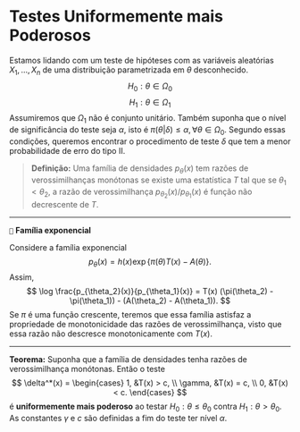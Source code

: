# Testes Uniformemente mais Poderosos

Estamos lidando com um teste de hipóteses com as variáveis aleatórias $X_1, ..., X_n$ de uma distribuição parametrizada em $\theta$ desconhecido. 
$$
H_0: \theta \in \Omega_0
$$
$$
H_1: \theta \in \Omega_1
$$
Assumiremos que $\Omega_1$ não é conjunto unitário. Também suponha que o nível de significância do teste seja $\alpha$, isto é $\pi(\theta|\delta) \le \alpha, \forall \theta \in \Omega_0$. 
Segundo essas condições, queremos encontrar o procedimento de teste $\delta$ que tem a menor probabilidade de erro do tipo II. 

> **Definição:** Uma família de densidades $p_{\theta}(x)$ tem razões de verossimilhanças monótonas se existe uma estatística $T$ tal que se $\theta_1 < \theta_2$, a razão de verossimilhança $p_{\theta_2}(x)/p_{\theta_1}(x)$ é função não decrescente de $T$.

---
``📝`` **Família exponencial**

Considere a família exponencial 
$$
p_{\theta}(x) = h(x) \exp\{\pi(\theta) T(x) - A(\theta)\}.
$$
Assim, 
$$
\log \frac{p_{\theta_2}(x)}{p_{\theta_1}(x)} = T(x) (\pi(\theta_2)  - \pi(\theta_1)) - (A(\theta_2) - A(\theta_1)).
$$
Se $\pi$ é uma função crescente, teremos que essa família astisfaz a propriedade de monotonicidade das razões de verossimilhança, visto que essa razão não descresce monotonicamente com $T(x)$.

---

**Teorema:** Suponha que a família de densidades tenha razões de verossimilhança monótonas. 
Então o teste
$$
\delta^*(x) = \begin{cases}
    1, &T(x) > c, \\
    \gamma, &T(x) = c, \\
    0, &T(x) < c.
\end{cases}
$$
é **uniformemente mais poderoso** ao testar $H_0 : \theta \le \theta_0$ contra $H_1 : \theta > \theta_0$.
As constantes $\gamma$ e $c$ são definidas a fim do teste ter nível $\alpha$.